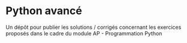 # Python avancé

Un dépôt pour publier les solutions / corrigés concernant les exercices proposés dans le cadre du module AP - Programmation Python
